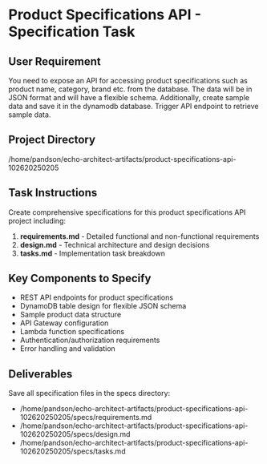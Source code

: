 # Product Specifications API - Specification Task

## User Requirement
You need to expose an API for accessing product specifications such as product name, category, brand etc. from the database. The data will be in JSON format and will have a flexible schema. Additionally, create sample data and save it in the dynamodb database. Trigger API endpoint to retrieve sample data.

## Project Directory
/home/pandson/echo-architect-artifacts/product-specifications-api-102620250205

## Task Instructions
Create comprehensive specifications for this product specifications API project including:

1. **requirements.md** - Detailed functional and non-functional requirements
2. **design.md** - Technical architecture and design decisions
3. **tasks.md** - Implementation task breakdown

## Key Components to Specify
- REST API endpoints for product specifications
- DynamoDB table design for flexible JSON schema
- Sample product data structure
- API Gateway configuration
- Lambda function specifications
- Authentication/authorization requirements
- Error handling and validation

## Deliverables
Save all specification files in the specs directory:
- /home/pandson/echo-architect-artifacts/product-specifications-api-102620250205/specs/requirements.md
- /home/pandson/echo-architect-artifacts/product-specifications-api-102620250205/specs/design.md
- /home/pandson/echo-architect-artifacts/product-specifications-api-102620250205/specs/tasks.md
